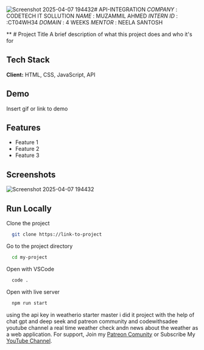 ![Screenshot 2025-04-07 194432](https://github.com/user-attachments/assets/8f77a048-fcf2-4280-930e-4f31aa80fcec)# API-INTEGRATION
*COMPANY* : CODETECH IT SOLLUTION
*NAME* : MUZAMMIL AHMED
*INTERN ID* : :CT04WH34
*DOMAIN* : 4 WEEKS
*MENTOR* : NEELA SANTOSH

** # Project Title
A brief description of what this project does and who it's for
## Tech Stack
**Client:** HTML, CSS, JavaScript, API
## Demo
Insert gif or link to demo
## Features
- Feature 1
- Feature 2
- Feature 3
## Screenshots
![Screenshot 2025-04-07 194432](https://github.com/user-attachments/assets/af1e3854-27f1-4b2c-b38e-58e10a1ed594)
## Run Locally
Clone the project
```bash
  git clone https://link-to-project
```
Go to the project directory
```bash
  cd my-project
```
Open with VSCode
```bash
  code .
```
Open with live server
```bash
  npm run start
```
using the api key in weatherio starter master i did it project with the help of chat gpt and deep seek and patreon community and codewithsadee youtube channel a real time weather check andn news about the weather as a web application.
For support, Join my [Patreon Comunity](https://www.patreon.com/codewithsadee/membership) or Subscribe My [YouTube Channel](https://youtube.com/@codewithsadee).
